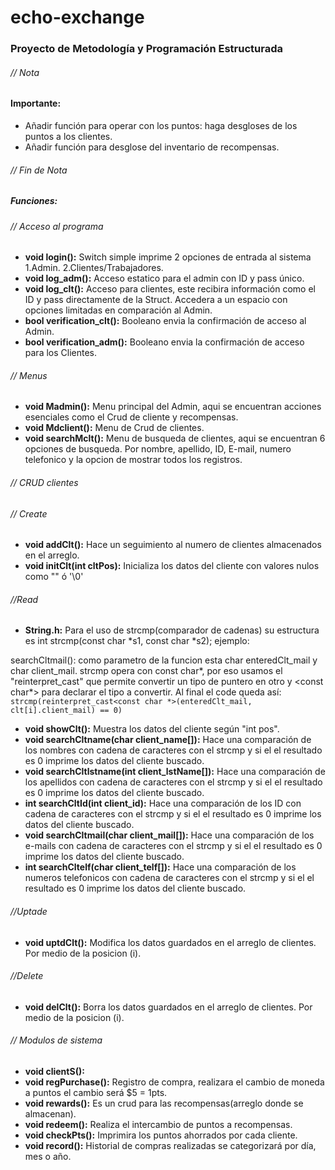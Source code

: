 # echo-exchange 
### Proyecto de Metodología y Programación Estructurada
###### // Nota
#### **Importante:**

- Añadir función para operar con los puntos: haga desgloses de los puntos a los clientes.
- Añadir función para desglose del inventario de recompensas.
###### // Fin de Nota

##### **Funciones:**

###### // Acceso al programa
- **void login():** Switch simple imprime 2 opciones de entrada al sistema 1.Admin. 2.Clientes/Trabajadores.
- **void log_adm():** Acceso estatico para el admin con ID y pass único.
- **void log_clt():** Acceso para clientes, este recibira información como el ID y pass directamente de la Struct. Accedera a un espacio con opciones limitadas en comparación al Admin. 
- **bool verification_clt():** Booleano envia la confirmación de acceso al Admin.
- **bool verification_adm():** Booleano envia la confirmación de acceso para los Clientes.

###### // Menus 
- **void Madmin():** Menu principal del Admin, aqui se encuentran acciones esenciales como el Crud de cliente y recompensas.
- **void Mdclient():** Menu de Crud de clientes.
- **void searchMclt():** Menu de busqueda de clientes, aqui se encuentran 6 opciones de busqueda. Por nombre, apellido, ID, E-mail, numero telefonico y la opcion de mostrar todos los registros.

###### // CRUD clientes

###### // Create
- **void addClt():** Hace un seguimiento al numero de clientes almacenados en el arreglo.
- **void initClt(int cltPos):** Inicializa los datos del cliente con valores nulos como "" ó '\0'

###### //Read

- **String.h:** Para el uso de strcmp(comparador de cadenas) su estructura es int strcmp(const char *s1, const char *s2); ejemplo:

searchCltmail(): como parametro de la funcion esta char enteredClt_mail y char client_mail. strcmp opera con const char*, por eso usamos el "reinterpret_cast" que permite convertir un tipo de puntero en otro y <const char*> para declarar el tipo a convertir. Al final el code queda así:
`strcmp(reinterpret_cast<const char *>(enteredClt_mail, clt[i].client_mail) == 0)`
 

- **void showClt():** Muestra los datos del cliente según "int pos".
- **void searchCltname(char client_name[]):** Hace una comparación de los nombres con cadena de caracteres con el strcmp y si el el resultado es 0 imprime los datos del cliente buscado.
- **void searchCltlstname(int client_lstName[]):** Hace una comparación de los apellidos con cadena de caracteres con el strcmp y si el el resultado es 0 imprime los datos del cliente buscado.
- **int searchCltId(int client_id):** Hace una comparación de los ID con cadena de caracteres con el strcmp y si el el resultado es 0 imprime los datos del cliente buscado.
- **void searchCltmail(char client_mail[]):** Hace una comparación de los e-mails con cadena de caracteres con el strcmp y si el el resultado es 0 imprime los datos del cliente buscado.
- **int searchCltelf(char client_telf[]):** Hace una comparación de los numeros telefonicos con cadena de caracteres con el strcmp y si el el resultado es 0 imprime los datos del cliente buscado.

###### //Uptade
- **void uptdClt():** Modifica los datos guardados en el arreglo de clientes. Por medio de la posicion (i).

###### //Delete
- **void delClt():** Borra los datos guardados en el arreglo de clientes. Por medio de la posicion (i).

###### // Modulos de sistema
- **void clientS():**
- **void regPurchase():** Registro de compra, realizara el cambio de moneda a puntos el cambio será $5 = 1pts. 
- **void rewards():** Es un crud para las recompensas(arreglo donde se almacenan).
- **void redeem():** Realiza el intercambio de puntos a recompensas.
- **void checkPts():** Imprimira los puntos ahorrados por cada cliente.
- **void record():** Historial de compras realizadas se categorizará por día, mes o año.